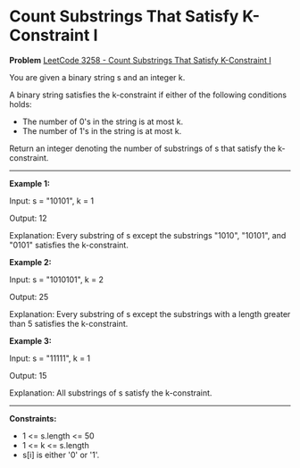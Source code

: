 # Count Substrings That Satisfy K-Constraint I

**Problem** [LeetCode 3258 - Count Substrings That Satisfy K-Constraint I](https://leetcode.com/problems/count-substrings-that-satisfy-k-constraint-i/description)

You are given a binary string s and an integer k.

A binary string satisfies the k-constraint if either of the following conditions holds:

- The number of 0's in the string is at most k.
- The number of 1's in the string is at most k.

Return an integer denoting the number of substrings of s that satisfy the k-constraint.

---

**Example 1:**

Input: s = "10101", k = 1

Output: 12

Explanation:
Every substring of s except the substrings "1010", "10101", and "0101" satisfies the k-constraint.

**Example 2:**

Input: s = "1010101", k = 2

Output: 25

Explanation:
Every substring of s except the substrings with a length greater than 5 satisfies the k-constraint.

**Example 3:**

Input: s = "11111", k = 1

Output: 15

Explanation:
All substrings of s satisfy the k-constraint.

---

**Constraints:**

- 1 <= s.length <= 50
- 1 <= k <= s.length
- s[i] is either '0' or '1'.
